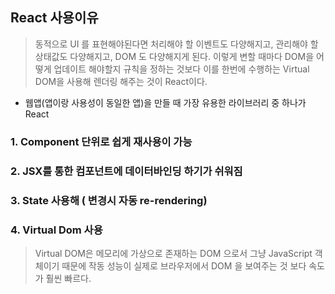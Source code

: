 ## React 사용이유
> 동적으로 UI 를 표현해야된다면 처리해야 할 이벤트도 다양해지고, 관리해야 할 상태값도 다양해지고, DOM 도 다양해지게 된다. 이렇게 변할 때마다 DOM을 어떻게 업데이트 해야할지 규칙을 정하는 것보다 이를 한번에 수행하는 Virtual DOM을 사용해 렌더링 해주는 것이 React이다.
- 웹앱(앱이랑 사용성이 동일한 앱)을 만들 때 가장 유용한 라이브러리 중 하나가 React

### 1. Component 단위로 쉽게 재사용이 가능
### 2. JSX를 통한 컴포넌트에 데이터바인딩 하기가 쉬워짐
### 3. State 사용해 ( 변경시 자동 re-rendering)
### 4. Virtual Dom 사용
> Virtual DOM은 메모리에 가상으로 존재하는 DOM 으로서 그냥 JavaScript 객체이기 때문에 작동 성능이 실제로 브라우저에서 DOM 을 보여주는 것 보다 속도가 훨씬 빠르다.
